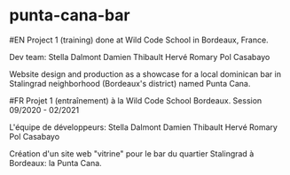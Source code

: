# punta-cana-bar

#EN
Project 1 (training) done at Wild Code School in Bordeaux, France.

Dev team:
	Stella Dalmont
	Damien Thibault
	Hervé Romary
	Pol Casabayo
	
Website design and production as a showcase for a local dominican bar in Stalingrad neighborhood (Bordeaux's district) named Punta Cana.

#FR
Projet 1 (entraînement) à la Wild Code School Bordeaux. Session 09/2020 - 02/2021

L'équipe de développeurs:
	Stella Dalmont
	Damien Thibault
	Hervé Romary
	Pol Casabayo
	
Création d'un site web "vitrine" pour le bar du quartier Stalingrad à Bordeaux: la Punta Cana.
